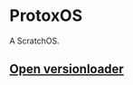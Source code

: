 # ProtoxOS
A ScratchOS.

## [Open versionloader](https://raw.githack.com/koo1140/ProtoxOS/main/versionloader99.html)
